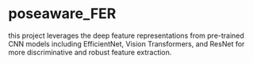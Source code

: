 # poseaware_FER
this project leverages the deep feature representations from pre-trained CNN models including EfficientNet, Vision Transformers, and ResNet for more discriminative and robust feature extraction. 
